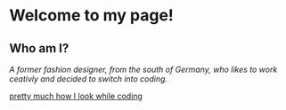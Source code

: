 # Welcome to my page!

## Who am I?

_A former fashion designer, from the south of Germany, who likes to work ceativly and decided to switch into coding._

[pretty much how I look while coding](https://media.giphy.com/media/v1.Y2lkPTc5MGI3NjExZ25saHM0dHhhZG9xMjBidGtwNTVrejZ0aTM4ZHZiMDlocmxrYjAxbSZlcD12MV9naWZzX3NlYXJjaCZjdD1n/3xz2Bw12fe9iyG06v6/giphy.gif)
